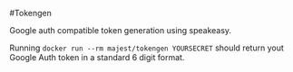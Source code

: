 #Tokengen

Google auth compatible token generation using speakeasy. 

Running `docker run --rm majest/tokengen YOURSECRET` should return yout Google Auth token in a standard 6 digit format. 



